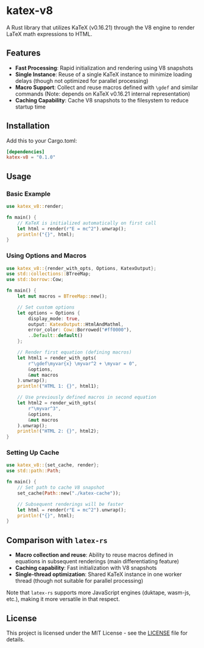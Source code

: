 # katex-v8

A Rust library that utilizes KaTeX (v0.16.21) through the V8 engine to render LaTeX math expressions to HTML.

## Features

* **Fast Processing**: Rapid initialization and rendering using V8 snapshots
* **Single Instance**: Reuse of a single KaTeX instance to minimize loading delays (though not optimized for parallel processing)
* **Macro Support**: Collect and reuse macros defined with `\gdef` and similar commands (Note: depends on KaTeX v0.16.21 internal representation)
* **Caching Capability**: Cache V8 snapshots to the filesystem to reduce startup time

## Installation

Add this to your Cargo.toml:

```toml
[dependencies]
katex-v8 = "0.1.0"
```

## Usage

### Basic Example

```rust
use katex_v8::render;

fn main() {
    // KaTeX is initialized automatically on first call
    let html = render(r"E = mc^2").unwrap();
    println!("{}", html);
}
```

### Using Options and Macros

```rust
use katex_v8::{render_with_opts, Options, KatexOutput};
use std::collections::BTreeMap;
use std::borrow::Cow;

fn main() {
    let mut macros = BTreeMap::new();

    // Set custom options
    let options = Options {
        display_mode: true,
        output: KatexOutput::HtmlAndMathml,
        error_color: Cow::Borrowed("#ff0000"),
        ..Default::default()
    };

    // Render first equation (defining macros)
    let html1 = render_with_opts(
        r"\gdef\myvar{x} \myvar^2 + \myvar = 0",
        &options,
        &mut macros
    ).unwrap();
    println!("HTML 1: {}", html1);

    // Use previously defined macros in second equation
    let html2 = render_with_opts(
        r"\myvar^3",
        &options,
        &mut macros
    ).unwrap();
    println!("HTML 2: {}", html2);
}
```

### Setting Up Cache

```rust
use katex_v8::{set_cache, render};
use std::path::Path;

fn main() {
    // Set path to cache V8 snapshot
    set_cache(Path::new("./katex-cache"));

    // Subsequent renderings will be faster
    let html = render(r"E = mc^2").unwrap();
    println!("{}", html);
}
```

## Comparison with `latex-rs`

* **Macro collection and reuse**: Ability to reuse macros defined in equations in subsequent renderings (main differentiating feature)
* **Caching capability**: Fast initialization with V8 snapshots
* **Single-thread optimization**: Shared KaTeX instance in one worker thread (though not suitable for parallel processing)

Note that `latex-rs` supports more JavaScript engines (duktape, wasm-js, etc.), making it more versatile in that respect.

## License

This project is licensed under the MIT License - see the [LICENSE](LICENSE) file for details.
